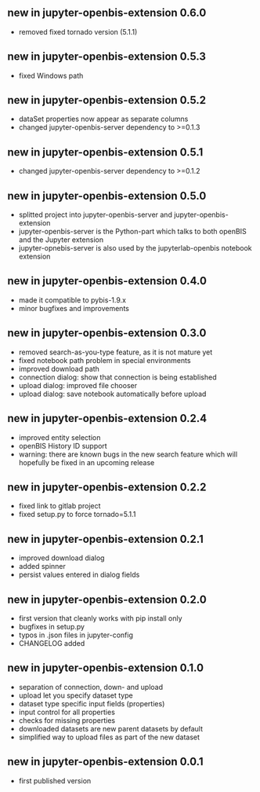 ## new in jupyter-openbis-extension 0.6.0

- removed fixed tornado version (5.1.1)

## new in jupyter-openbis-extension 0.5.3

- fixed Windows path

## new in jupyter-openbis-extension 0.5.2

- dataSet properties now appear as separate columns
- changed jupyter-openbis-server dependency to >=0.1.3

## new in jupyter-openbis-extension 0.5.1

- changed jupyter-openbis-server dependency to >=0.1.2

## new in jupyter-openbis-extension 0.5.0

- splitted project into jupyter-openbis-server and jupyter-openbis-extension
- jupyter-openbis-server is the Python-part which talks to both openBIS and the Jupyter extension
- jupyter-opnebis-server is also used by the jupyterlab-openbis notebook extension

## new in jupyter-openbis-extension 0.4.0

- made it compatible to pybis-1.9.x
- minor bugfixes and improvements

## new in jupyter-openbis-extension 0.3.0

- removed search-as-you-type feature, as it is not mature yet
- fixed notebook path problem in special environments
- improved download path
- connection dialog: show that connection is being established
- upload dialog: improved file chooser
- upload dialog: save notebook automatically before upload

## new in jupyter-openbis-extension 0.2.4

- improved entity selection
- openBIS History ID support
- warning: there are known bugs in the new search feature which will hopefully be fixed in an
  upcoming release

## new in jupyter-openbis-extension 0.2.2

- fixed link to gitlab project
- fixed setup.py to force tornado=5.1.1

## new in jupyter-openbis-extension 0.2.1

- improved download dialog
- added spinner
- persist values entered in dialog fields

## new in jupyter-openbis-extension 0.2.0

- first version that cleanly works with pip install only
- bugfixes in setup.py
- typos in .json files in jupyter-config
- CHANGELOG added

## new in jupyter-openbis-extension 0.1.0

- separation of connection, down- and upload
- upload let you specify dataset type
- dataset type specific input fields (properties)
- input control for all properties
- checks for missing properties
- downloaded datasets are new parent datasets by default
- simplified way to upload files as part of the new dataset

## new in jupyter-openbis-extension 0.0.1

- first published version
